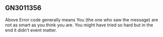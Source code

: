 ## GN3011356

Above Error code generally means
You (the one who saw the message) are not as smart as you think you are.
You might have tried so hard but in the end it didn't event matter.
